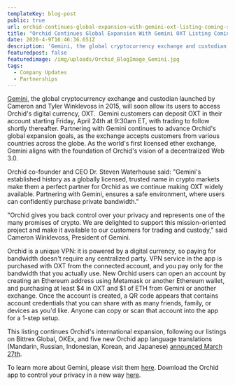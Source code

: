```yaml
---
templateKey: blog-post
public: true
url: orchid-continues-global-expansion-with-gemini-oxt-listing-coming-soon
title: "Orchid Continues Global Expansion With Gemini OXT Listing Coming Soon"
date: 2020-4-9T16:46:36.651Z
description: 'Gemini, the global cryptocurrency exchange and custodian launched by Cameron and Tyler Winklevoss in 2015, will soon allow its users to access Orchid's digital currency, OXT.'
featuredpost: false
featuredimage: /img/uploads/Orchid_BlogImage_Gemini.jpg
tags:
  - Company Updates
  - Partnerships
---
```


[Gemini](https://gemini.com/), the global cryptocurrency exchange and custodian launched by Cameron and Tyler Winklevoss in 2015, will soon allow its users to access Orchid's digital currency, OXT.  Gemini customers can deposit OXT in their account starting Friday, April 24th at 9:30am ET, with trading to follow shortly thereafter. Partnering with Gemini continues to advance Orchid's global expansion goals, as the exchange accepts customers from various countries across the globe. As the world's first licensed ether exchange, Gemini aligns with the foundation of Orchid's vision of a decentralized Web 3.0.

Orchid co-founder and CEO Dr. Steven Waterhouse said: "Gemini's established history as a globally licensed, trusted name in crypto markets make them a perfect partner for Orchid as we continue making OXT widely available. Partnering with Gemini, ensures a safe environment, where users can confidently purchase private bandwidth."

"Orchid gives you back control over your privacy and represents one of the many promises of crypto. We are delighted to support this mission-oriented project and make it available to our customers for trading and custody," said Cameron Winklevoss, President of Gemini.

Orchid is a unique VPN: it is powered by a digital currency, so paying for bandwidth doesn't require any centralized party. VPN service in the app is purchased with OXT from the connected account, and you pay only for the bandwidth that you actually use. New Orchid users can open an account by creating an Ethereum address using Metamask or another Ethereum wallet, and purchasing at least $4 in OXT and $1 of ETH from Gemini or another exchange. Once the account is created, a QR code appears that contains account credentials that you can share with as many friends, family, or devices as you'd like. Anyone can copy or scan that account into the app for a 1-step setup.

This listing continues Orchid's international expansion, following our listings on Bittrex Global, OKEx, and five new Orchid app language translations (Mandarin, Russian, Indonesian, Korean, and Japanese) [announced March 27th](https://blog.orchid.com/oxt-now-live-on-okex/).

To learn more about Gemini, please visit them [here](https://gemini.com/). Download the Orchid app to control your privacy in a new way [here](https://www.orchid.com/download).